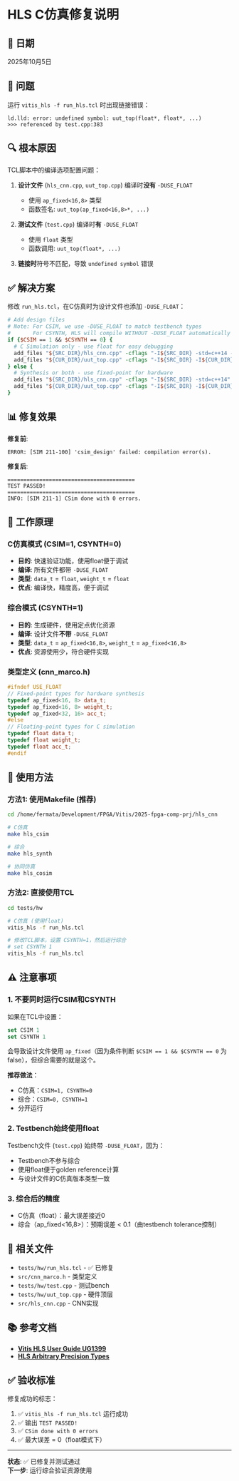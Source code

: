 # HLS C仿真修复说明

## 📅 日期
2025年10月5日

## 🐛 问题

运行 `vitis_hls -f run_hls.tcl` 时出现链接错误：

```
ld.lld: error: undefined symbol: uut_top(float*, float*, ...)
>>> referenced by test.cpp:383
```

## 🔍 根本原因

TCL脚本中的编译选项配置问题：

1. **设计文件** (`hls_cnn.cpp`, `uut_top.cpp`) 编译时**没有** `-DUSE_FLOAT`
   - 使用 `ap_fixed<16,8>` 类型
   - 函数签名: `uut_top(ap_fixed<16,8>*, ...)`

2. **测试文件** (`test.cpp`) 编译时**有** `-DUSE_FLOAT`
   - 使用 `float` 类型
   - 函数调用: `uut_top(float*, ...)`

3. **链接时**符号不匹配，导致 `undefined symbol` 错误

## ✅ 解决方案

修改 `run_hls.tcl`，在C仿真时为设计文件也添加 `-DUSE_FLOAT`：

```tcl
# Add design files
# Note: For CSIM, we use -DUSE_FLOAT to match testbench types
#       For CSYNTH, HLS will compile WITHOUT -DUSE_FLOAT automatically
if {$CSIM == 1 && $CSYNTH == 0} {
  # C Simulation only - use float for easy debugging
  add_files "${SRC_DIR}/hls_cnn.cpp" -cflags "-I${SRC_DIR} -std=c++14 -DUSE_FLOAT"
  add_files "${CUR_DIR}/uut_top.cpp" -cflags "-I${SRC_DIR} -I${CUR_DIR} -std=c++14 -DUSE_FLOAT"
} else {
  # Synthesis or both - use fixed-point for hardware
  add_files "${SRC_DIR}/hls_cnn.cpp" -cflags "-I${SRC_DIR} -std=c++14"
  add_files "${CUR_DIR}/uut_top.cpp" -cflags "-I${SRC_DIR} -I${CUR_DIR} -std=c++14"
}
```

## 📊 修复效果

**修复前**:
```
ERROR: [SIM 211-100] 'csim_design' failed: compilation error(s).
```

**修复后**:
```
========================================
TEST PASSED!
========================================
INFO: [SIM 211-1] CSim done with 0 errors.
```

## 🔧 工作原理

### C仿真模式 (CSIM=1, CSYNTH=0)

- **目的**: 快速验证功能，使用float便于调试
- **编译**: 所有文件都带 `-DUSE_FLOAT`
- **类型**: `data_t` = `float`, `weight_t` = `float`
- **优点**: 编译快，精度高，便于调试

### 综合模式 (CSYNTH=1)

- **目的**: 生成硬件，使用定点优化资源
- **编译**: 设计文件**不带** `-DUSE_FLOAT`
- **类型**: `data_t` = `ap_fixed<16,8>`, `weight_t` = `ap_fixed<16,8>`
- **优点**: 资源使用少，符合硬件实现

### 类型定义 (cnn_marco.h)

```cpp
#ifndef USE_FLOAT
// Fixed-point types for hardware synthesis
typedef ap_fixed<16, 8> data_t;
typedef ap_fixed<16, 8> weight_t;
typedef ap_fixed<32, 16> acc_t;
#else
// Floating-point types for C simulation
typedef float data_t;
typedef float weight_t;
typedef float acc_t;
#endif
```

## 🚀 使用方法

### 方法1: 使用Makefile (推荐)

```bash
cd /home/fermata/Development/FPGA/Vitis/2025-fpga-comp-prj/hls_cnn

# C仿真
make hls_csim

# 综合
make hls_synth

# 协同仿真
make hls_cosim
```

### 方法2: 直接使用TCL

```bash
cd tests/hw

# C仿真 (使用float)
vitis_hls -f run_hls.tcl

# 修改TCL脚本，设置 CSYNTH=1，然后运行综合
# set CSYNTH 1
vitis_hls -f run_hls.tcl
```

## ⚠️ 注意事项

### 1. 不要同时运行CSIM和CSYNTH

如果在TCL中设置：
```tcl
set CSIM 1
set CSYNTH 1
```

会导致设计文件使用 `ap_fixed`（因为条件判断 `$CSIM == 1 && $CSYNTH == 0` 为false），但综合需要的就是这个。

**推荐做法**：
- C仿真：`CSIM=1, CSYNTH=0`
- 综合：`CSIM=0, CSYNTH=1`
- 分开运行

### 2. Testbench始终使用float

Testbench文件 (`test.cpp`) 始终带 `-DUSE_FLOAT`，因为：
- Testbench不参与综合
- 使用float便于golden reference计算
- 与设计文件的C仿真版本类型一致

### 3. 综合后的精度

- C仿真（float）：最大误差接近0
- 综合（ap_fixed<16,8>）：预期误差 < 0.1（由testbench tolerance控制）

## 📁 相关文件

- `tests/hw/run_hls.tcl` - ✅ 已修复
- `src/cnn_marco.h` - 类型定义
- `tests/hw/test.cpp` - 测试bench
- `tests/hw/uut_top.cpp` - 硬件顶层
- `src/hls_cnn.cpp` - CNN实现

## 📚 参考文档

- **[Vitis HLS User Guide UG1399](https://docs.xilinx.com/r/en-US/ug1399-vitis-hls)**
- **[HLS Arbitrary Precision Types](https://docs.xilinx.com/r/en-US/ug1399-vitis-hls/C-Arbitrary-Precision-Integer-Types)**

## ✅ 验收标准

修复成功的标志：

1. ✅ `vitis_hls -f run_hls.tcl` 运行成功
2. ✅ 输出 `TEST PASSED!`
3. ✅ `CSim done with 0 errors`
4. ✅ 最大误差 = 0（float模式下）

---

**状态**: ✅ 已修复并测试通过  
**下一步**: 运行综合验证资源使用
